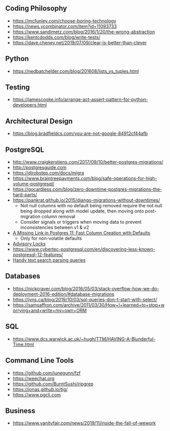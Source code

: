 ## Coding Philosophy

* https://mcfunley.com/choose-boring-technology
* https://news.ycombinator.com/item?id=11093733
* https://www.sandimetz.com/blog/2016/1/20/the-wrong-abstraction
* https://kentcdodds.com/blog/write-tests/
* https://dave.cheney.net/2019/07/09/clear-is-better-than-clever

## Python

* https://nedbatchelder.com/blog/201608/lists_vs_tuples.html

## Testing

* https://jamescooke.info/arrange-act-assert-pattern-for-python-developers.html

## Architectural Design

* https://blog.bradfieldcs.com/you-are-not-google-84912cf44afb

## PostgreSQL

* http://www.craigkerstiens.com/2017/09/10/better-postgres-migrations/
* http://postgresguide.com
* https://djrobstep.com/docs/migra
* https://www.braintreepayments.com/blog/safe-operations-for-high-volume-postgresql/
* https://gocardless.com/blog/zero-downtime-postgres-migrations-the-hard-parts/
* https://pankrat.github.io/2015/django-migrations-without-downtimes/
  * Not null columns with no default being removed require the not null being dropped along with model update, then moving onto post-migration column removal
  * Consider signals or triggers when moving data to prevent inconsistencies between v1 & v2
* [A Missing Link in Postgres 11: Fast Column Creation with Defaults](https://brandur.org/postgres-default)
  * Only for non-volatile defaults
* [Advisory Locks](http://shiroyasha.io/advisory-locks-and-how-to-use-them.html)
* https://www.cybertec-postgresql.com/en/discovering-less-known-postgresql-12-features/
* [Handy text search parsing queries](https://www.postgresql.org/docs/11/textsearch-controls.html#TEXTSEARCH-PARSING-QUERIES)

## Databases

* https://nickcraver.com/blog/2016/05/03/stack-overflow-how-we-do-deployment-2016-edition/#database-migrations
* https://jvns.ca/blog/2019/10/03/sql-queries-don-t-start-with-select/
* https://samsaffron.com/archive/2011/03/30/How+I+learned+to+stop+worrying+and+write+my+own+ORM

## SQL

* https://www.dcs.warwick.ac.uk/~hugh/TTM/HAVING-A-Blunderful-Time.html

## Command Line Tools

* https://github.com/junegunn/fzf
* https://weechat.org
* https://github.com/BurntSushi/ripgrep
* https://jonas.github.io/tig/
* https://www.pgcli.com

## Business

* https://www.vanityfair.com/news/2019/11/inside-the-fall-of-wework
